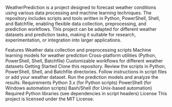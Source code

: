 WeatherPrediction is a project designed to forecast weather conditions using various data processing and machine learning techniques. The repository includes scripts and tools written in Python, PowerShell, Shell, and Batchfile, enabling flexible data collection, preprocessing, and prediction workflows. This project can be adapted for different weather datasets and prediction tasks, making it suitable for research, experimentation, or integration into larger applications.

Features
Weather data collection and preprocessing scripts
Machine learning models for weather prediction
Cross-platform utilities (Python, PowerShell, Shell, Batchfile)
Customizable workflows for different weather datasets
Getting Started
Clone this repository.
Review the scripts in Python, PowerShell, Shell, and Batchfile directories.
Follow instructions in script files or add your weather dataset.
Run the prediction models and analyze the results.
Requirements
Python 3.x (for Python scripts)
PowerShell (for Windows automation scripts)
Bash/Shell (for Unix-based automation)
Required Python libraries (see dependencies in script headers)
License
This project is licensed under the MIT License.
